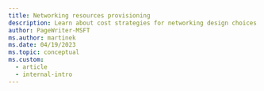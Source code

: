 ```yaml
---
title: Networking resources provisioning
description: Learn about cost strategies for networking design choices for various Azure services, with links to reference architectures.
author: PageWriter-MSFT
ms.author: martinek
ms.date: 04/19/2023
ms.topic: conceptual
ms.custom:
  - article
  - internal-intro
---
```

